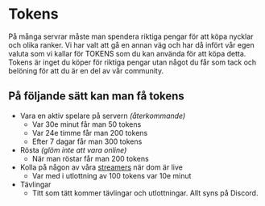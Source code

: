 # Tokens
På många servrar måste man spendera riktiga pengar för att köpa nycklar och olika ranker. 
Vi har valt att gå en annan väg och har då infört vår egen valuta som vi kallar för TOKENS som du kan använda för att köpa detta.
Tokens är inget du köper för riktiga pengar utan något du får som tack och belöning för att du är en del av vår community.
   
## På följande sätt kan man få tokens
- Vara en aktiv spelare på servern *(återkommande)*
	- Var 30e minut får man 50 tokens
	- Var 24e timme får man 200 tokens
	- Efter 7 dagar får man 300 tokens
- Rösta *(glöm inte att vara online)*
	- När man röstar får man 200 tokens
- Kolla på någon av våra [streamers](https://ekstammen.nu/streamers) när dom är live
	- Var med i utlottning av 100 tokens var 10e minut
- Tävlingar
 	- Titt som tätt kommer tävlingar och utlottningar. Allt syns på Discord.